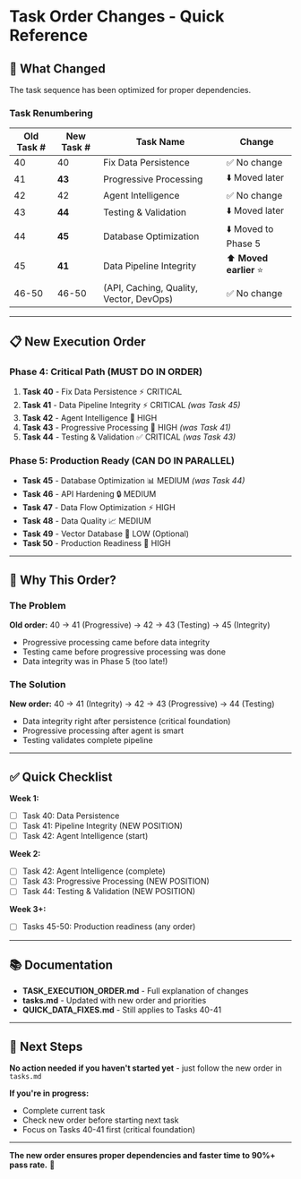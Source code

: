 # Task Order Changes - Quick Reference

## 🔄 What Changed

The task sequence has been optimized for proper dependencies.

### Task Renumbering

| Old Task # | New Task # | Task Name | Change |
|------------|------------|-----------|--------|
| 40 | 40 | Fix Data Persistence | ✅ No change |
| 41 | **43** | Progressive Processing | ⬇️ Moved later |
| 42 | 42 | Agent Intelligence | ✅ No change |
| 43 | **44** | Testing & Validation | ⬇️ Moved later |
| 44 | **45** | Database Optimization | ⬇️ Moved to Phase 5 |
| 45 | **41** | Data Pipeline Integrity | ⬆️ **Moved earlier** ⭐ |
| 46-50 | 46-50 | (API, Caching, Quality, Vector, DevOps) | ✅ No change |

---

## 📋 New Execution Order

### Phase 4: Critical Path (MUST DO IN ORDER)

1. **Task 40** - Fix Data Persistence ⚡ CRITICAL
2. **Task 41** - Data Pipeline Integrity ⚡ CRITICAL *(was Task 45)*
3. **Task 42** - Agent Intelligence 🎯 HIGH
4. **Task 43** - Progressive Processing 🚀 HIGH *(was Task 41)*
5. **Task 44** - Testing & Validation ✅ CRITICAL *(was Task 43)*

### Phase 5: Production Ready (CAN DO IN PARALLEL)

- **Task 45** - Database Optimization 📊 MEDIUM *(was Task 44)*
- **Task 46** - API Hardening 🔒 MEDIUM
- **Task 47** - Data Flow Optimization ⚡ HIGH
- **Task 48** - Data Quality 📈 MEDIUM
- **Task 49** - Vector Database 🔮 LOW (Optional)
- **Task 50** - Production Readiness 🚀 HIGH

---

## 🎯 Why This Order?

### The Problem
**Old order:** 40 → 41 (Progressive) → 42 → 43 (Testing) → 45 (Integrity)

- Progressive processing came before data integrity
- Testing came before progressive processing was done
- Data integrity was in Phase 5 (too late!)

### The Solution
**New order:** 40 → 41 (Integrity) → 42 → 43 (Progressive) → 44 (Testing)

- Data integrity right after persistence (critical foundation)
- Progressive processing after agent is smart
- Testing validates complete pipeline

---

## ✅ Quick Checklist

**Week 1:**
- [ ] Task 40: Data Persistence
- [ ] Task 41: Pipeline Integrity (NEW POSITION)
- [ ] Task 42: Agent Intelligence (start)

**Week 2:**
- [ ] Task 42: Agent Intelligence (complete)
- [ ] Task 43: Progressive Processing (NEW POSITION)
- [ ] Task 44: Testing & Validation (NEW POSITION)

**Week 3+:**
- [ ] Tasks 45-50: Production readiness (any order)

---

## 📚 Documentation

- **TASK_EXECUTION_ORDER.md** - Full explanation of changes
- **tasks.md** - Updated with new order and priorities
- **QUICK_DATA_FIXES.md** - Still applies to Tasks 40-41

---

## 🚀 Next Steps

**No action needed if you haven't started yet** - just follow the new order in `tasks.md`

**If you're in progress:**
- Complete current task
- Check new order before starting next task
- Focus on Tasks 40-41 first (critical foundation)

---

**The new order ensures proper dependencies and faster time to 90%+ pass rate.** 🎯
